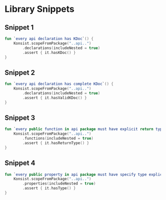 # Library Snippets

## Snippet 1

```kotlin
fun `every api declaration has KDoc`() {
    Konsist.scopeFromPackage("..api..")
        .declarations(includeNested = true)
        .assert { it.hasKDoc() }
}
```

## Snippet 2

```kotlin
fun `every api declaration has complete KDoc`() {
    Konsist.scopeFromPackage("..api..")
        .declarations(includeNested = true)
        .assert { it.hasValidKDoc() }
}
```

## Snippet 3

```kotlin
fun `every public function in api package must have explicit return type`() {
    Konsist.scopeFromPackage("..api..")
        .functions(includeNested = true)
        .assert { it.hasReturnType() }
}
```

## Snippet 4

```kotlin
fun `every public property in api package must have specify type explicitly`() {
    Konsist.scopeFromPackage("..api..")
        .properties(includeNested = true)
        .assert { it.hasType() }
}
```
